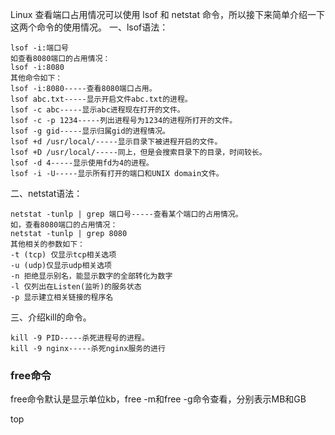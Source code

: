 Linux 查看端口占用情况可以使用 lsof 和 netstat 命令，所以接下来简单介绍一下这两个命令的使用情况。
一、lsof语法：

```shell
lsof -i:端口号
如查看8080端口的占用情况：
lsof -i:8080
其他命令如下：
lsof -i:8080-----查看8080端口占用。
lsof abc.txt-----显示开启文件abc.txt的进程。
lsof -c abc-----显示abc进程现在打开的文件。
lsof -c -p 1234-----列出进程号为1234的进程所打开的文件。
lsof -g gid-----显示归属gid的进程情况。
lsof +d /usr/local/-----显示目录下被进程开启的文件。
lsof +D /usr/local/-----同上，但是会搜索目录下的目录，时间较长。
lsof -d 4-----显示使用fd为4的进程。
lsof -i -U-----显示所有打开的端口和UNIX domain文件。
```

二、netstat语法：

```shell
netstat -tunlp | grep 端口号-----查看某个端口的占用情况。
如，查看8080端口的占用情况：
netstat -tunlp | grep 8080
其他相关的参数如下：
-t (tcp) 仅显示tcp相关选项
-u (udp)仅显示udp相关选项
-n 拒绝显示别名，能显示数字的全部转化为数字
-l 仅列出在Listen(监听)的服务状态
-p 显示建立相关链接的程序名
```

三、介绍kill的命令。

```shell
kill -9 PID-----杀死进程号的进程。
kill -9 nginx-----杀死nginx服务的进行
```

### free命令

free命令默认是显示单位kb，free -m和free -g命令查看，分别表示MB和GB

top